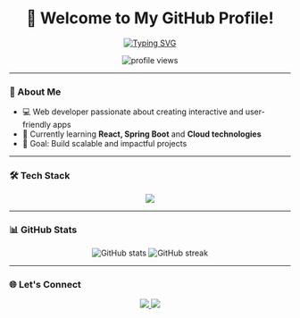 <!-- Welcome Header -->
<h1 align="center">👋 Welcome to My GitHub Profile!</h1>

<!-- Typing Animation -->
<p align="center">
  <a href="https://git.io/typing-svg">
    <img src="https://readme-typing-svg.herokuapp.com?font=Fira+Code&pause=1000&center=true&vCenter=true&width=500&lines=Hi+there!+I'm+RANDRIATINARIVO Njarasoa Alfa;Web+Developer+%26+Tech+Enthusiast;Always+learning+something+new" alt="Typing SVG" />
  </a>
</p>

<!-- Profile Views -->
<p align="center">
  <img src="https://komarev.com/ghpvc/?username=Alfa Njara&label=Profile%20views&color=0e75b6&style=flat" alt="profile views" />
</p>

---

### 🚀 About Me
- 💻 Web developer passionate about creating interactive and user-friendly apps  
- 🌱 Currently learning **React, Spring Boot** and **Cloud technologies**  
- 🎯 Goal: Build scalable and impactful projects  

---

### 🛠 Tech Stack
<p align="center">
  <img src="https://skillicons.dev/icons?i=html,css,js,ts,react,angular,nodejs,java,spring,git,github" />
</p>

---

### 📊 GitHub Stats
<p align="center">
  <img src="https://github-readme-stats.vercel.app/api?username=YOUR-USERNAME&show_icons=true&theme=tokyonight" alt="GitHub stats" />
  <img src="https://github-readme-streak-stats.herokuapp.com/?user=YOUR-USERNAME&theme=tokyonight" alt="GitHub streak" />
</p>

---

### 🌐 Let's Connect
<p align="center">
  <a href="https://linkedin.com/in/YOUR-LINKEDIN" target="_blank">
    <img src="https://img.shields.io/badge/LinkedIn-%230077B5.svg?&style=for-the-badge&logo=linkedin&logoColor=white" />
  </a>
  <a href="mailto:YOUR-EMAIL">
    <img src="https://img.shields.io/badge/Email-D14836?style=for-the-badge&logo=gmail&logoColor=white" />
  </a>
</p>
